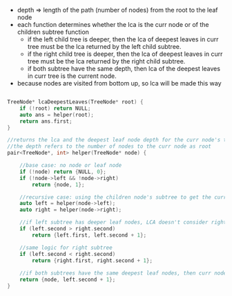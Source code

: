 - depth => length of the path (number of nodes) from the root to the leaf node
- each function determines whether the lca is the curr node or of the children subtree function
    - if the left child tree is deeper, then the lca of deepest leaves in curr tree must be the lca returned by the left child subtree.
    - if the right child tree is deeper, then the lca of deepest leaves in curr tree  must be the lca returned by the right child subtree.
    - if both subtree have the same depth, then lca of the deepest leaves in curr tree is the current node.
- because nodes are visited from bottom up, so lca will be made this way
```cpp

TreeNode* lcaDeepestLeaves(TreeNode* root) {
    if (!root) return NULL;
    auto ans = helper(root);
    return ans.first;
}

//returns the lca and the deepest leaf node depth for the curr node's tree
//the depth refers to the number of nodes to the curr node as root
pair<TreeNode*, int> helper(TreeNode* node) {

    //base case: no node or leaf node
    if (!node) return {NULL, 0};
    if (!node->left && !node->right)
        return {node, 1};

    //recursive case: using the children node's subtree to get the curr tree's answer
    auto left = helper(node->left);
    auto right = helper(node->right);

    //if left subtree has deeper leaf nodes, LCA doesn't consider right subtree's leaf nodes
    if (left.second > right.second)
        return {left.first, left.second + 1};

    //same logic for right subtree
    if (left.second < right.second)
        return {right.first, right.second + 1};
    
    //if both subtrees have the same deepest leaf nodes, then curr node is the LCA because deepest leaf nodes from both subtree are considered
    return {node, left.second + 1};
}
```
